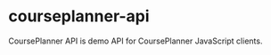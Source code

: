 courseplanner-api
======================

CoursePlanner API is demo API for CoursePlanner JavaScript clients.
